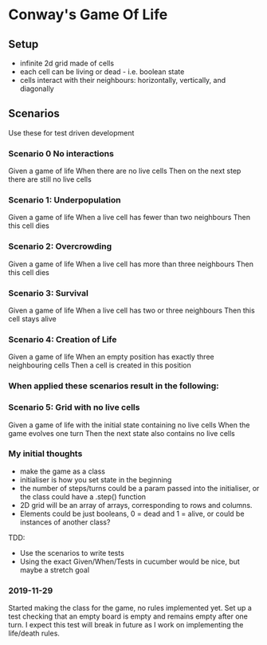 # Conway's Game Of Life

## Setup

- infinite 2d grid made of cells
- each cell can be living or dead - i.e. boolean state
- cells interact with their neighbours: horizontally, vertically, and diagonally

## Scenarios

Use these for test driven development

### Scenario 0 No interactions

Given a game of life
When there are no live cells
Then on the next step there are still no live cells

### Scenario 1: Underpopulation
Given a game of life
When a live cell has fewer than two neighbours
Then this cell dies

### Scenario 2: Overcrowding
Given a game of life
When a live cell has more than three neighbours
Then this cell dies

### Scenario 3: Survival

Given a game of life
When a live cell has two or three neighbours
Then this cell stays alive

### Scenario 4: Creation of Life
Given a game of life
When an empty position has exactly three neighbouring cells
Then a cell is created in this position

### When applied these scenarios result in the following:

### Scenario 5: Grid with no live cells

Given a game of life with the initial state containing no live cells
When the game evolves one turn
Then the next state also contains no live cells


### My initial thoughts

- make the game as a class
- initialiser is how you set state in the beginning
- the number of steps/turns could be a param passed into the initialiser, or the class could have a .step() function
- 2D grid will be an array of arrays, corresponding to rows and columns.
- Elements could be just booleans, 0 = dead and 1 = alive, or could be instances of another class?

TDD:

- Use the scenarios to write tests
- Using the exact Given/When/Tests in cucumber would be nice, but maybe a stretch goal


### 2019-11-29

Started making the class for the game, no rules implemented yet. Set up a test checking that an empty board is empty and remains empty after one turn. I expect this test will break in future as I work on implementing the life/death rules.

